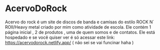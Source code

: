 # AcervoDoRock
Acervo do rock é um site de discos de banda e camisas do estilo ROCK N´ ROll/Heavy metal criado por mim como atividade de escola. Ele contém 1 página inicial , 2 de produtos , uma de quem somos e de contatos.
Ele está hospedado e se você quiser ver é só acessar este link:
https://acervodorock.netlify.app/ ( não sei se vai funcinar haha )

